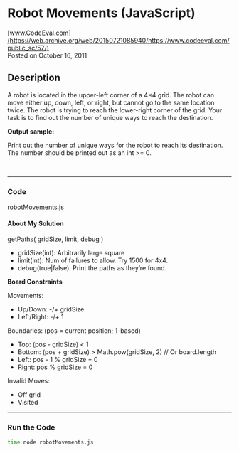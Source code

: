 # Robot Movements (JavaScript)<br />
[www.CodeEval.com](https://web.archive.org/web/20150721085940/https://www.codeeval.com/public_sc/57/)<br />
Posted on October 16, 2011

## Description

A robot is located in the upper-left corner of a 4×4 grid. The robot can move either up, down, left, or right, but cannot go to the same location twice. The robot is trying to reach the lower-right corner of the grid. Your task is to find out the number of unique ways to reach the destination.

**Output sample:**

Print out the number of unique ways for the robot to reach its destination. The number should be printed out as an int >= 0. 

<br />

---
### Code

[robotMovements.js](https://github.com/wrightben/codeeval/blob/master/code/robotMovements.js)

#### About My Solution

getPaths( gridSize, limit, debug )
		
* gridSize(int): Arbitrarily large square
* limit(int): Num of failures to allow. Try 1500 for 4x4.
* debug(true|false): Print the paths as they’re found.

**Board Constraints**

Movements:

* Up/Down: 	-/+ gridSize
* Left/Right:	-/+ 1

Boundaries: (pos = current position; 1-based)

* Top:		(pos - gridSize) < 1
* Bottom:	(pos + gridSize) > Math.pow(gridSize, 2) // Or board.length
* Left:		pos - 1 % gridSize = 0
* Right:	pos % gridSize = 0

Invalid Moves:

* Off grid
* Visited


---
### Run the Code
```sh
time node robotMovements.js
```